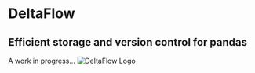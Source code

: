 # DeltaFlow
## Efficient storage and version control for pandas
A work in progress...
![DeltaFlow Logo](https://repository-images.githubusercontent.com/250386104/6b619400-6fa7-11ea-9443-e2675c49a252)